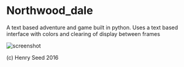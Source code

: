 # Northwood_dale

A text based adventure and game built in python.
Uses a text based interface with colors and clearing of display between frames

![screenshot](https://i.imgur.com/ms2rxsK.png)


(c) Henry Seed 2016


